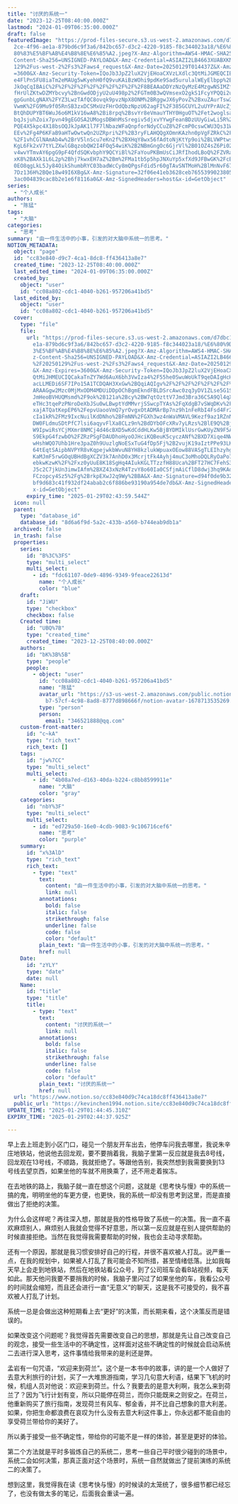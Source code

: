 ```yaml
---
title: "讨厌的系统一"
date: "2023-12-25T08:40:00.000Z"
lastmod: "2024-01-09T06:35:00.000Z"
draft: false
featuredImage: "https://prod-files-secure.s3.us-west-2.amazonaws.com/d7dbc101-8\
  2ce-4f96-ae1a-879bd6c9f3a6/842bc657-d3c2-4220-9185-f8c344023a18/%E6%80%9D%E8%\
  80%83%E5%BF%AB%E4%B8%8E%E6%85%A2.jpeg?X-Amz-Algorithm=AWS4-HMAC-SHA256&X-Amz-\
  Content-Sha256=UNSIGNED-PAYLOAD&X-Amz-Credential=ASIAZI2LB4663XUABXKN%2F20250\
  129%2Fus-west-2%2Fs3%2Faws4_request&X-Amz-Date=20250129T014437Z&X-Amz-Expires\
  =3600&X-Amz-Security-Token=IQoJb3JpZ2luX2VjEHoaCXVzLXdlc3QtMiJGMEQCIBSf6R9AZO\
  e4FlPnSFU8iaTm2eMAUg5wKyehH0fQ9vuKAiBzWOhi9pdKe9Sad5urulalWEyElbpp%2BZf2O01Kz\
  JkOqCqIBAiC%2F%2F%2F%2F%2F%2F%2F%2F%2F%2F8BEAAaDDYzNzQyMzE4MzgwNSIMZfauJE6Lv2\
  fHrUlZKtwDZMYbcvy%2BnGwdODjyU2uU498p2%2FGTm0B3wQVmsexO2gkS1FcyYPQQi2u2CKKXDQQ\
  gpGunbLgNAX%2FYZ3LwzTAfQC8ovqk9pvzNpX8ONM%2BRggwJX6yPovZ%2BxuZAurTsw2aFMf4quV\
  VwmK%2FG9Mu9f05RnSB3zxDCSMxUzFHrOdQbzNpzU62agFI%2F385GCUYL2uUYPrAUcZjYBlC2q%2\
  BtQhDUPYBT6WuJ6o6M1kV16wA8%2Bi8rpq%2BsvYr8eVmauYTHY0HguOT%2Fet2woglsa%2FMzZQQ\
  bqJsjuhZoix7pvn49gEGOSA2UMogsDBWnMsSregiv5djxvYYwgFeanBDzUUyGiwLi5R%2FMR6cT2H\
  PQE4X5kpc4X18bsOQJkJpAK1l7F7lNbazWFaQnpforNdyCCuZ8%2FcmP0cswCWU3Qs31Wy2Q%2BbA\
  EEv%2Fg4P6KFaB9aHTwOwtwQn2UZRpri%2F%2B3ryFLAHQQgXOmnKAzhn0pVgFZRkC%2Fsxc4kOys\
  %2F1vhCGlNAmAb4w%2BrV5lnScu7eKn2f%2BXHqY8wx56fAdtoNjKtYp9oi%2BLVWPtws6cYKynKi\
  KgL6Fk2xV7tYLZXwlGBqzobQW2I4FOq54wiK%2B2NBmGngOc6GjrVl%2B01OZ4sZ6Pi02lZUYGUMw\
  v4wvYTmvAY6pgG9pF4QfdSQKvbphY9QCYiBl%2FaYouPKBmUsCiJRfIhodLBoQ%2FZVRaQKebzRGT\
  xK8%2BAXk1L6L2p%2Bhj7kwxEH7aZ%2Bm%2FMa1tb5p5hpJNXuYp5xfXd9JFBwGK%2FcBeQj2qAje\
  0EO8qgLkL5Jy84OikShumbRYC03badWcCy8mQPgsFdid5r60gTAvSNTMoH%2BlMnNvF67YBe2WRlS\
  7Dz136H%2BQe18w49I6XBg&X-Amz-Signature=32f06e41eb3628ceb7655399023805ddfc1d39\
  3ac004839cac8b2e1e6f8116a0&X-Amz-SignedHeaders=host&x-id=GetObject"
series:
  - "个人成长"
authors:
  - "陈猛"
tags:
  - "大脑"
categories:
  - "思考"
summary: "由一件生活中的小事，引发的对大脑中系统一的思考。"
NOTION_METADATA:
  object: "page"
  id: "cc83e840-d9c7-4ca1-8dc8-ff436413a8e7"
  created_time: "2023-12-25T08:40:00.000Z"
  last_edited_time: "2024-01-09T06:35:00.000Z"
  created_by:
    object: "user"
    id: "cc08a802-cdc1-4040-b261-957206a41bd5"
  last_edited_by:
    object: "user"
    id: "cc08a802-cdc1-4040-b261-957206a41bd5"
  cover:
    type: "file"
    file:
      url: "https://prod-files-secure.s3.us-west-2.amazonaws.com/d7dbc101-82ce-4f96-a\
        e1a-879bd6c9f3a6/842bc657-d3c2-4220-9185-f8c344023a18/%E6%80%9D%E8%80%8\
        3%E5%BF%AB%E4%B8%8E%E6%85%A2.jpeg?X-Amz-Algorithm=AWS4-HMAC-SHA256&X-Am\
        z-Content-Sha256=UNSIGNED-PAYLOAD&X-Amz-Credential=ASIAZI2LB466ZPI54J5R\
        %2F20250129%2Fus-west-2%2Fs3%2Faws4_request&X-Amz-Date=20250129T014359Z\
        &X-Amz-Expires=3600&X-Amz-Security-Token=IQoJb3JpZ2luX2VjEHoaCXVzLXdlc3\
        QtMiJHMEUCIQCakaTnZY7Wd6AuX6bh3VwIza4%2F55he0SwuWoUkT9qeDAIgHcHxTC2V37V\
        acLLMEDi6SF7IPo15A1TCDQAH3XxGw%2BQqiAQIgv%2F%2F%2F%2F%2F%2F%2F%2F%2F%2F\
        ARAAGgw2Mzc0MjMxODM4MDUiDDpOChBgmEkndFBLDSrcAwc0zq3yDV1ZLse5G1SqlbOD1gK\
        JmHeoBVHUQMsmd%2F9ok%2B121a%2Bcy%2BW7qtOzttV7Jmd3Bra36CSA9Ql4qXF0Xbrby8\
        eTHc3tqePzPNroDeXbJSu0wLBwptYdMMvrjSSwcpTYAs%2FqXdgB7vSWqDKv%2FPCz6ncD3\
        xajATQatKepEP6%2FepvUaooVmQ7yrOvgxOtADMArBp7nz9h1nFeRbI4Fsd4Fr2nU0wb8dM\
        cIa1kR%2FMz9IxcNuilKdDNho%2BFmNN%2FGXh3wz4nWaVMAVL9Kezf9az1RZnNuP5ejH5a\
        DW0FLdmuSDtPfC7lsi6aqyvFlXa8CLz9n%2BdDYbOFcXRv7yLRzs%2BlE9Q%2BjImMOo7Fk\
        W9IpwiRsYCjMXmr8NMCj4d46cBXD5wKdCddHLKw5BjBYDMIklUsrGwKUyZN9F5AFBrEV4QD\
        S9EkpG4fzwbO%2FZRzPSgFDAUDhoHyoOJHciKQBeuK5cyczANf%2BXD7Xiqe4NWj5pnVvqO\
        wHshWQO7Uhb1Hre3paZ0h9UuzlgNoESxTuG4fDp5Fj%2B2vujK19aIztPPe93LK83vuu3DQ\
        64tEqtSAipbNVPYR8vKqpejwkbWvuN8YH8kzlukWpuaxOEow88VASgTLEIhzyhgEVU1Z8Lb\
        KaMJmF5rwGOqUBHdBgXCZV3k7AnhD0x3McrjtFk4Ayhj4muC3oMhoDQLRyOaPo7tiPJGKxC\
        ebkwKzwK%2F%2Fxz0yUuE8K18SgHq4AIukKGLTTzzfH88Uca%2BFT27HC7FehS3sBHmr5na\
        J5c2C7jkUn3imwIAfm%2BXZ43xNzR4TzvY8o60Ia0CSfjmAiCflD8dwj3hq9KAdgmdoCMJn\
        FCzopcy4Sz5%2Fg%2BrkpEXwJ2q9Wy%2BBA&X-Amz-Signature=d94f0de9b3279c844ad\
        bf9d683c41f932df24abab2c6f886be93190a954de7db&X-Amz-SignedHeaders=host&\
        x-id=GetObject"
      expiry_time: "2025-01-29T02:43:59.544Z"
  icon: null
  parent:
    type: "database_id"
    database_id: "8d6a6f9d-5a2c-433b-a560-b744eab9db1a"
  archived: false
  in_trash: false
  properties:
    series:
      id: "B%3C%3FS"
      type: "multi_select"
      multi_select:
        - id: "fdc61107-0de9-4896-9349-9feace22613d"
          name: "个人成长"
          color: "blue"
    draft:
      id: "JiWU"
      type: "checkbox"
      checkbox: false
    Created time:
      id: "UBQ%7B"
      type: "created_time"
      created_time: "2023-12-25T08:40:00.000Z"
    authors:
      id: "bK%3B%5B"
      type: "people"
      people:
        - object: "user"
          id: "cc08a802-cdc1-4040-b261-957206a41bd5"
          name: "陈猛"
          avatar_url: "https://s3-us-west-2.amazonaws.com/public.notion-static.com/775523\
            b7-57cf-4c98-8ad8-8777d898666f/notion-avatar-1678713535269.png"
          type: "person"
          person:
            email: "346521888@qq.com"
    custom-front-matter:
      id: "c~kA"
      type: "rich_text"
      rich_text: []
    tags:
      id: "jw%7CC"
      type: "multi_select"
      multi_select:
        - id: "4b08a7ed-d163-40da-b224-c8bb8599911e"
          name: "大脑"
          color: "gray"
    categories:
      id: "nbY%3F"
      type: "multi_select"
      multi_select:
        - id: "ed729a50-16e0-4cdb-9083-9c106716cef6"
          name: "思考"
          color: "purple"
    summary:
      id: "x%3AlD"
      type: "rich_text"
      rich_text:
        - type: "text"
          text:
            content: "由一件生活中的小事，引发的对大脑中系统一的思考。"
            link: null
          annotations:
            bold: false
            italic: false
            strikethrough: false
            underline: false
            code: false
            color: "default"
          plain_text: "由一件生活中的小事，引发的对大脑中系统一的思考。"
          href: null
    Date:
      id: "zYLY"
      type: "date"
      date: null
    Name:
      id: "title"
      type: "title"
      title:
        - type: "text"
          text:
            content: "讨厌的系统一"
            link: null
          annotations:
            bold: false
            italic: false
            strikethrough: false
            underline: false
            code: false
            color: "default"
          plain_text: "讨厌的系统一"
          href: null
  url: "https://www.notion.so/cc83e840d9c74ca18dc8ff436413a8e7"
  public_url: "https://kevinchen1994.notion.site/cc83e840d9c74ca18dc8ff436413a8e7"
UPDATE_TIME: "2025-01-29T01:44:45.310Z"
EXPIRY_TIME: "2025-01-29T02:44:37.925Z"

---
```

<link rel="stylesheet" href="https://cdn.jsdelivr.net/npm/katex@0.16.2/dist/katex.min.css" integrity="sha384-bYdxxUwYipFNohQlHt0bjN/LCpueqWz13HufFEV1SUatKs1cm4L6fFgCi1jT643X" crossorigin="anonymous">


早上去上班走到小区门口，碰见一个朋友开车出去，他停车问我去哪里，我说朱辛庄地铁站，他说他去回龙观，要不要捎着我，我脑子里第一反应就是我去8号线，回龙观在13号线，不顺路，我就拒绝了。等跟他告别，我突然想到我需要换到13号线去望京西，如果坐他的车就不用换乘了，还不用走着挨冻。


在去地铁的路上，我脑子就一直在想这个问题，这就是《思考快与慢》中的系统一搞的鬼，明明坐他的车更方便，也更快，我的系统一却没有思考到这里，而是直接做出了拒绝的决策。


为什么会这样呢？再往深入想，那就是我的性格导致了系统一的决策。我一直不喜欢麻烦别人，麻烦别人我就会觉得不好意思，所以第一反应就是在别人提供帮助的时候直接拒绝。当然在我觉得我需要帮助的时候，我也会主动寻求帮助。


还有一个原因，那就是我习惯安排好自己的行程，并很不喜欢被人打乱。说严重一点，在我的规划中，如果被人打乱了我可能会不知所措，甚至情绪低落。比如我每天早上会走到地铁站，然后在地铁站看公众号，到了公司班车会看B站视频，每天如此。那天他问我要不要捎我的时候，我脑子里闪过了如果坐他的车，我看公众号的时间就会缩短，而且还会进行一直“无意义”的聊天，这是我不可接受的，我不喜欢被人打乱了计划。


系统一总是会做出这种短期看上去“更好”的决策，而长期来看，这个决策反而是错误的。


如果改变这个问题呢？我觉得首先需要改变自己的思想，那就是先让自己改变自己的观念，接受一些生活中的不确定性，这样面对这些不确定性的时候就会启动系统二去进行深入思考，这件事情给我带来的是利还是弊。


孟岩有一句咒语，“欢迎来到荷兰”。这个是一本书中的故事，讲的是一个人做好了去意大利旅行的计划，买了一大堆旅游指南，学习几句意大利语，结果下飞机的时候，机组人员对他说：欢迎来到荷兰。什么？我要去的是意大利啊，我怎么来到荷兰了？因为飞行计划有变，所以只能停在荷兰，而你只能既来之则安之。在荷兰，他重新购买了旅行指南，发现荷兰有风车、郁金香，并不比自己想象的意大利差。如果，你把生命都浪费在哀叹为什么没有去意大利这件事上，你永远都不能自由的享受荷兰带给你的美好了。


所以勇于接受一些不确定性，带给你的可能不是一样的体验，甚至是更好的体验。


第二个方法就是平时多锻炼自己的系统二，思考一些自己平时很少碰到的场景中，系统二会如何决策，那真正面对这个场景时，系统一自然就做出了提前演练的系统二的决策了。


想到这里，我觉得我在读《思考快与慢》的时候读的太笼统了，很多细节都已经忘了，也没有做太多的笔记，后面我会重读一遍。

